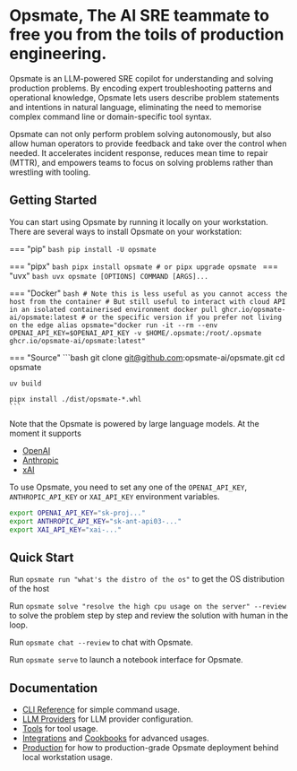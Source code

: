 # Opsmate, The AI SRE teammate to free you from the toils of production engineering.

Opsmate is an LLM-powered SRE copilot for understanding and solving production problems. By encoding expert troubleshooting patterns and operational knowledge, Opsmate lets users describe problem statements and intentions in natural language, eliminating the need to memorise complex command line or domain-specific tool syntax.

Opsmate can not only perform problem solving autonomously, but also allow human operators to provide feedback and take over the control when needed. It accelerates incident response, reduces mean time to repair (MTTR), and empowers teams to focus on solving problems rather than wrestling with tooling.

## Getting Started

You can start using Opsmate by running it locally on your workstation. There are several ways to install Opsmate on your workstation:



=== "pip"
    ```bash
    pip install -U opsmate
    ```

=== "pipx"
    ```bash
    pipx install opsmate
    # or
    pipx upgrade opsmate
    ```
=== "uvx"
    ```bash
    uvx opsmate [OPTIONS] COMMAND [ARGS]...
    ```

=== "Docker"
    ```bash
    # Note this is less useful as you cannot access the host from the container
    # But still useful to interact with cloud API in an isolated containerised environment
    docker pull ghcr.io/opsmate-ai/opsmate:latest # or the specific version if you prefer not living on the edge
    alias opsmate="docker run -it --rm --env OPENAI_API_KEY=$OPENAI_API_KEY -v $HOME/.opsmate:/root/.opsmate ghcr.io/opsmate-ai/opsmate:latest"
    ```

=== "Source"
    ```bash
    git clone git@github.com:opsmate-ai/opsmate.git
    cd opsmate

    uv build

    pipx install ./dist/opsmate-*.whl
    ```

Note that the Opsmate is powered by large language models. At the moment it supports

* [OpenAI](https://platform.openai.com/api-keys)
* [Anthropic](https://console.anthropic.com/settings/keys)
* [xAI](https://x.ai/api)

To use Opsmate, you need to set any one of the `OPENAI_API_KEY`, `ANTHROPIC_API_KEY` or `XAI_API_KEY` environment variables.

```bash
export OPENAI_API_KEY="sk-proj..."
export ANTHROPIC_API_KEY="sk-ant-api03-..."
export XAI_API_KEY="xai-..."
```

## Quick Start

Run `opsmate run "what's the distro of the os"` to get the OS distribution of the host

Run `opsmate solve "resolve the high cpu usage on the server" --review` to solve the problem step by step and review the solution with human in the loop.

Run `opsmate chat --review` to chat with Opsmate.

Run `opsmate serve` to launch a notebook interface for Opsmate.

## Documentation

- [CLI Reference](./CLI/index.md) for simple command usage.
- [LLM Providers](./providers/index.md) for LLM provider configuration.
- [Tools](./tools/index.md) for tool usage.
- [Integrations](./integrations/add-new-llm-providers.md) and [Cookbooks](./cookbooks/index.md) for advanced usages.
- [Production](production.md) for how to production-grade Opsmate deployment behind local workstation usage.
